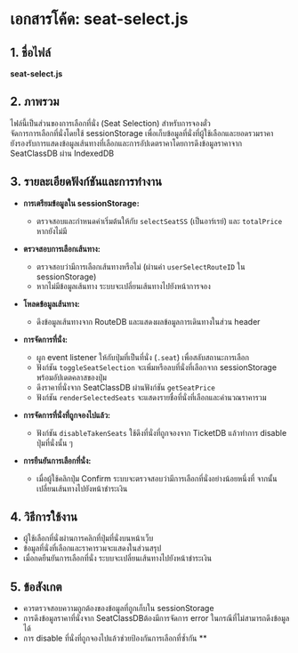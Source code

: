 # เอกสารโค้ด: seat-select.js

## 1. ชื่อไฟล์
**seat-select.js**

## 2. ภาพรวม
ไฟล์นี้เป็นส่วนของการเลือกที่นั่ง (Seat Selection) สำหรับการจองตั๋ว  
จัดการการเลือกที่นั่งโดยใช้ sessionStorage เพื่อเก็บข้อมูลที่นั่งที่ผู้ใช้เลือกและยอดรวมราคา  
ยังรองรับการแสดงข้อมูลเส้นทางที่เลือกและการอัปเดตราคาโดยการดึงข้อมูลราคาจาก SeatClassDB ผ่าน IndexedDB

## 3. รายละเอียดฟังก์ชันและการทำงาน
- **การเตรียมข้อมูลใน sessionStorage:**  
  - ตรวจสอบและกำหนดค่าเริ่มต้นให้กับ `selectSeatSS` (เป็นอาร์เรย์) และ `totalPrice` หากยังไม่มี

- **ตรวจสอบการเลือกเส้นทาง:**  
  - ตรวจสอบว่ามีการเลือกเส้นทางหรือไม่ (ผ่านค่า `userSelectRouteID` ใน sessionStorage)  
  - หากไม่มีข้อมูลเส้นทาง ระบบจะเปลี่ยนเส้นทางไปยังหน้าการจอง

- **โหลดข้อมูลเส้นทาง:**  
  - ดึงข้อมูลเส้นทางจาก RouteDB และแสดงผลข้อมูลการเดินทางในส่วน header

- **การจัดการที่นั่ง:**  
  - ผูก event listener ให้กับปุ่มที่เป็นที่นั่ง (`.seat`) เพื่อสลับสถานะการเลือก  
  - ฟังก์ชัน `toggleSeatSelection` จะเพิ่มหรือลบที่นั่งที่เลือกจาก sessionStorage พร้อมอัปเดตคลาสของปุ่ม
  - ดึงราคาที่นั่งจาก SeatClassDB ผ่านฟังก์ชัน `getSeatPrice`  
  - ฟังก์ชัน `renderSelectedSeats` จะแสดงรายชื่อที่นั่งที่เลือกและคำนวณราคารวม

- **การจัดการที่นั่งที่ถูกจองไปแล้ว:**  
  - ฟังก์ชัน `disableTakenSeats` ใช้ดึงที่นั่งที่ถูกจองจาก TicketDB แล้วทำการ disable ปุ่มที่นั่งนั้น ๆ

- **การยืนยันการเลือกที่นั่ง:**  
  - เมื่อผู้ใช้คลิกปุ่ม Confirm ระบบจะตรวจสอบว่ามีการเลือกที่นั่งอย่างน้อยหนึ่งที่ จากนั้นเปลี่ยนเส้นทางไปยังหน้าชำระเงิน

## 4. วิธีการใช้งาน
- ผู้ใช้เลือกที่นั่งผ่านการคลิกที่ปุ่มที่นั่งบนหน้าเว็บ  
- ข้อมูลที่นั่งที่เลือกและราคารวมจะแสดงในส่วนสรุป  
- เมื่อกดยืนยันการเลือกที่นั่ง ระบบจะเปลี่ยนเส้นทางไปยังหน้าชำระเงิน

## 5. ข้อสังเกต
- ควรตรวจสอบความถูกต้องของข้อมูลที่ถูกเก็บใน sessionStorage  
- การดึงข้อมูลราคาที่นั่งจาก SeatClassDBต้องมีการจัดการ error ในกรณีที่ไม่สามารถดึงข้อมูลได้  
- การ disable ที่นั่งที่ถูกจองไปแล้วช่วยป้องกันการเลือกที่ซ้ำกัน
**